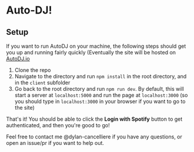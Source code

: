 # Auto-DJ!

## Setup
If you want to run AutoDJ on your machine, the following steps should get you up and running fairly quickly (Eventually the site will be hosted on [AutoDJ.io](https://www.autodj.io)

1. Clone the repo
2. Navigate to the directory and run `npm install` in the root directory, and in the `client` subfolder
3. Go back to the root directory and run `npm run dev`.  By default, this will start a server at `localhost:5000` and run the page at `localhost:3000` (so you should type in `localhost:3000` in your browser if you want to go to the site)

That's it!  You should be able to click the **Login with Spotify** button to get authenticated, and then you're good to go!

Feel free to contact me @dylan-cancelliere if you have any questions, or open an issue/pr if you want to help out.
